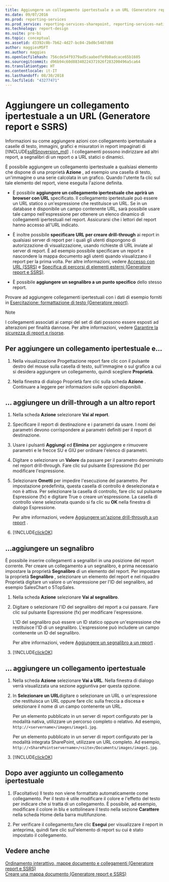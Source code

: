 ```yaml
---
title: Aggiungere un collegamento ipertestuale a un URL (Generatore report e SSRS) | Microsoft Docs
ms.date: 09/07/2016
ms.prod: reporting-services
ms.prod_service: reporting-services-sharepoint, reporting-services-native
ms.technology: report-design
ms.suite: pro-bi
ms.topic: conceptual
ms.assetid: d3392c0b-7b62-4d27-bc04-2bd0c5487d08
author: maggiesMSFT
ms.author: maggies
ms.openlocfilehash: 756cde54f9379ad5caabedfe9b0adcace65b1605
ms.sourcegitcommit: d96b94c60d88340224371926f283200496a5ca64
ms.translationtype: HT
ms.contentlocale: it-IT
ms.lasthandoff: 08/30/2018
ms.locfileid: "43277471"
---
```

# <a name="add-a-hyperlink-to-a-url-report-builder-and-ssrs"></a>Aggiungere un collegamento ipertestuale a un URL (Generatore report e SSRS)
Informazioni su come aggiungere azioni con collegamento ipertestuale a caselle di testo, immagini, grafici e misuratori in report impaginati di [!INCLUDE[ssRSnoversion_md](../../includes/ssrsnoversion-md.md)]  . I collegamenti possono indirizzare ad altri report, a segnalibri di un report o a URL statici o dinamici. 

 È possibile aggiungere un collegamento ipertestuale a qualsiasi elemento che dispone di una proprietà **Azione** , ad esempio una casella di testo, un'immagine o una serie calcolata in un grafico. Quando l'utente fa clic sul tale elemento del report, viene eseguita l'azione definita.  
  
*   È possibile **aggiungere un collegamento ipertestuale che aprirà un browser con URL** specificato. Il collegamento ipertestuale può essere un URL statico o un'espressione che restituisce un URL. Se in un database è disponibile un campo contenente URL, sarà possibile usare tale campo nell'espressione per ottenere un elenco dinamico di collegamenti ipertestuali nel report. Assicurarsi che i lettori del report hanno accesso all'URL indicato.  
   
*  È inoltre possibile **specificare URL per creare drill-through** ai report in qualsiasi server di report per i quali gli utenti dispongono di autorizzazione di visualizzazione, usando richieste di URL inviate al server di report. È ad esempio possibile specificare un report e nascondere la mappa documento agli utenti quando visualizzano il report per la prima volta. Per altre informazioni, vedere [Accesso con URL &#40;SSRS&#41;](../../reporting-services/url-access-ssrs.md) e [Specifica di percorsi di elementi esterni &#40;Generatore report e SSRS&#41;](../../reporting-services/report-design/specifying-paths-to-external-items-report-builder-and-ssrs.md).
 
 *  È possibile **aggiungere un segnalibro a un punto specifico** dello stesso report. 
  
Provare ad aggiungere collegamenti ipertestuali con i dati di esempio forniti in [Esercitazione: formattazione di testo &#40;Generatore report&#41;](../../reporting-services/tutorial-format-text-report-builder.md).  
  
> [!NOTE]  
>  I collegamenti associati ai campi del set di dati possono essere esposti ad alterazioni per finalità dannose. Per altre informazioni, vedere [Garantire la sicurezza di report e risorse](../../reporting-services/security/secure-reports-and-resources.md).  
  
## <a name="to-add-a-hyperlink-and"></a>Per aggiungere un collegamento ipertestuale e...   
  
1.  Nella visualizzazione Progettazione report fare clic con il pulsante destro del mouse sulla casella di testo, sull'immagine o sul grafico a cui si desidera aggiungere un collegamento, quindi scegliere **Proprietà**.  
  
2.  Nella finestra di dialogo Proprietà fare clic sulla scheda **Azione** . Continuare a leggere per informazioni sulle opzioni disponibili.  

## <a name="-add-drillthrough-to-another-report"></a>... aggiungere un drill-through a un altro report

1. Nella scheda **Azione** selezionare **Vai al report**. 

2. Specificare il report di destinazione e i parametri da usare. I nomi dei parametri devono corrispondere ai parametri definiti per il report di destinazione. 

3. Usare i pulsanti **Aggiungi** ed **Elimina** per aggiungere e rimuovere parametri e le frecce SU e GIÙ per ordinare l'elenco di parametri.

4.  Digitare o selezionare un **Valore** da passare per il parametro denominato nel report drill-through. Fare clic sul pulsante Espressione (fx) per modificare l'espressione.

5. Selezionare **Ometti** per impedire l'esecuzione del parametro. Per impostazione predefinita, questa casella di controllo è deselezionata e non è attiva. Per selezionare la casella di controllo, fare clic sul pulsante Espressione (fx) e digitare True o creare un'espressione. La casella di controllo viene selezionata quando si fa clic su **OK** nella finestra di dialogo Espressione.
  
   Per altre informazioni, vedere [Aggiungere un'azione drill-through a un report](../../reporting-services/report-design/add-a-drillthrough-action-on-a-report-report-builder-and-ssrs.md) . 
   
6. [!INCLUDE[clickOK](../../includes/clickok-md.md)]  
   
## <a name="-add-a-bookmark"></a>...aggiungere un segnalibro

È possibile inserire collegamenti a segnalibri in una posizione del report corrente. Per creare un collegamento a un segnalibro, è prima necessario impostare la proprietà **Segnalibro** di un elemento del report. Per impostare la proprietà **Segnalibro** , selezionare un elemento del report e nel riquadro Proprietà digitare un valore o un'espressione per l'ID del segnalibro, ad esempio SalesChart o 5TopSales.

1. Nella scheda **Azione** selezionare **Vai al segnalibro**. 

2. Digitare o selezionare l'ID del segnalibro del report a cui passare. Fare clic sul pulsante Espressione (fx) per modificare l'espressione. 

   L'ID del segnalibro può essere un ID statico oppure un'espressione che restituisce l'ID di un segnalibro. L'espressione può includere un campo contenente un ID del segnalibro.
   
   Per altre informazioni, vedere [Aggiungere un segnalibro a un report](../../reporting-services/report-design/add-a-bookmark-to-a-report-report-builder-and-ssrs.md) .
   
3. [!INCLUDE[clickOK](../../includes/clickok-md.md)]  

## <a name="-add-a-hyperlink"></a>... aggiungere un collegamento ipertestuale 
  
1. Nella scheda **Azione** selezionare **Vai a URL**. Nella finestra di dialogo verrà visualizzata una sezione aggiuntiva per questa opzione.  
  
4.  In **Selezionare un URL**digitare o selezionare un URL o un'espressione che restituisca un URL oppure fare clic sulla freccia a discesa e selezionare il nome di un campo contenente un URL. 

    Per un elemento pubblicato in un server di report configurato per la modalità nativa, utilizzare un percorso completo o relativo. Ad esempio, `http://<servername>/images/image1.jpg`. 
    
    Per un elemento pubblicato in un server di report configurato per la modalità integrata SharePoint, utilizzare un URL completo. Ad esempio, `http://<SharePointservername>/<site>/Documents/images/image1.jpg`.
  
5.  [!INCLUDE[clickOK](../../includes/clickok-md.md)]  

## <a name="after-you-add-a-hyperlink"></a>Dopo aver aggiunto un collegamento ipertestuale
  
1.  (Facoltativo) Il testo non viene formattato automaticamente come collegamento. Per il testo è utile modificare il colore e l'effetto del testo per indicare che si tratta di un collegamento. È possibile, ad esempio, modificare il colore in blu e sottolineare il testo nella sezione **Carattere** nella scheda Home della barra multifunzione.  
  
7.  Per verificare il collegamento,fare clic **Esegui** per visualizzare il report in anteprima, quindi fare clic sull'elemento di report su cui è stato impostato il collegamento.  
  
## <a name="see-also"></a>Vedere anche  
 [Ordinamento interattivo, mappe documento e collegamenti &#40;Generatore report e SSRS&#41;](../../reporting-services/report-design/interactive-sort-document-maps-and-links-report-builder-and-ssrs.md)   
 [Creare una mappa documento &#40;Generatore report e SSRS&#41;](../../reporting-services/report-design/create-a-document-map-report-builder-and-ssrs.md)  
  
  
